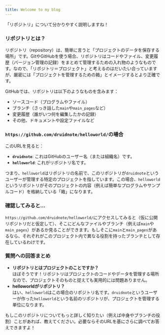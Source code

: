 ```yaml
---
title: Welcome to my blog
---
```


「リポジトリ」について分かりやすく説明しますね！

### リポジトリとは？
リポジトリ（repository）は、簡単に言うと「プロジェクトのデータを保存する場所」です。GitやGitHubを使う場合、リポジトリはコードやファイル、変更履歴（バージョン管理の記録）をまとめて管理するための入れ物のようなものです。なので、「リポジトリ＝プロジェクト」と考えるのはだいたい合っていますが、厳密には「プロジェクトを管理するための箱」とイメージするとより正確です。

GitHubでは、リポジトリは以下のようなものを含みます：
- ソースコード（プログラムやファイル）
- ブランチ（さっき話した`main`や`main_pages`など）
- 変更履歴（誰がいつ何を編集したかの記録）
- その他、ドキュメントや設定ファイルなど

### `https://github.com/druidnote/helloworld/`の場合
このURLを見ると：
- **`druidnote`**: これはGitHubのユーザー名（または組織名）です。
- **`helloworld`**: これがリポジトリ名です。

つまり、`helloworld`はリポジトリの名前で、このリポジトリが`druidnote`というユーザーが管理する特定のプロジェクトを指しています。この場合、`helloworld`というリポジトリがそのプロジェクトの内容（例えば簡単なプログラムやサンプルコード）を格納している「箱」になります。

### 確認してみると…
`https://github.com/druidnote/helloworld/`にアクセスしてみると（仮に公開リポジトリだと仮定して）、そこにどんなファイルやブランチ（例えば`main`や`main_pages`）があるか見ることができます。もしそこに`main`と`main_pages`があるなら、それぞれがこのプロジェクト内で異なる役割を持ったブランチとして存在しているわけです。

### 質問への回答まとめ
- **リポジトリとはプロジェクトのことですか？**  
  ほぼそうです！リポジトリはプロジェクトのコードやデータを管理する場所なので、プロジェクトそのものと捉えても実用的には問題ありません。
- **helloworldがリポジトリ？**  
  はい、`helloworld`はこの場合のリポジトリ名です。`druidnote`というユーザーが作った`helloworld`という名前のリポジトリが、プロジェクトを管理する単位になります。

もしこのリポジトリについてもっと詳しく知りたい（例えば中身やブランチの役割）ことがあれば、教えてください。必要ならそのURLを基にさらに調べてお答えできますよ！
